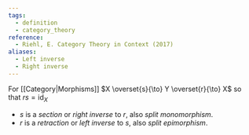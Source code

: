 ```yaml
---
tags:
  - definition
  - category_theory
reference:
  - Riehl, E. Category Theory in Context (2017)
aliases:
  - Left inverse
  - Right inverse
---
```

For [[Category|Morphisms]] $X \overset{s}{\to} Y \overset{r}{\to} X$ so that $rs=\operatorname{id}_X$
- $s$ is a _section_ or _right inverse_ to $r$, also _split monomorphism_.
- $r$ is a _retraction_ or _left inverse_ to $s$, also _split epimorphism_.
